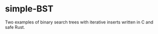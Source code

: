 # simple-BST
Two examples of binary search trees with iterative inserts written in C and safe Rust.
